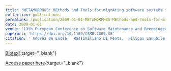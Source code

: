 ```yaml
---
title: "METAMORPHOS: MEthods and Tools for migrAting software systeMs towards web and service Oriented aRchitectures: exPerimental evaluation, usability, and tecHnOlogy tranSfer"
collection: publications
permalink: /publication/2009-01-01-METAMORPHOS-MEthods-and-Tools-for-migrAting-software-systeMs-towards-web-and-service-Oriented-aRchitectures-exPerimental-evaluation-usability-and-tecHnOlogy-tranSfer
date: 2009-01-01
venue: '13th European Conference on Software Maintenance and Reengineering, CSMR 2009, Architecture-Centric Maintenance of Large-SCale Software Systems, Kaiserslautern, Germany, 24-27 March 2009'
paperurl: 'https://doi.org/10.1109/CSMR.2009.38'
citation: ' Andrea De Lucia,  Massimiliano Di Penta,  Filippo Lanubile,  Marco Torchiano, &quot;METAMORPHOS: MEthods and Tools for migrAting software systeMs towards web and service Oriented aRchitectures: exPerimental evaluation, usability, and tecHnOlogy tranSfer.&quot; 13th European Conference on Software Maintenance and Reengineering, CSMR 2009, Architecture-Centric Maintenance of Large-SCale Software Systems, Kaiserslautern, Germany, 24-27 March 2009, 2009.'
---
```

[Bibtex](https://dblp.org/rec/bib/conf/csmr/LuciaPLT09){:target="_blank"}

[Access paper here](https://doi.org/10.1109/CSMR.2009.38){:target="_blank"}
